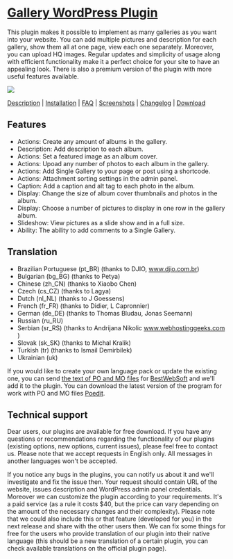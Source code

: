 <a href="http://bestwebsoft.com/plugin/gallery-plugin/" target=_blank>Gallery WordPress Plugin</a>
========================

This plugin makes it possible to implement as many galleries as you want into your website. You can add multiple pictures and description for each gallery, show them all at one page, view each one separately. Moreover, you can upload HQ images. Regular updates and simplicity of usage along with efficient functionality make it a perfect choice for your site to have an appealing look. There is also a premium version of the plugin with more useful features available.

<img src="http://bestwebsoft.com/wp-content/uploads/2011/10/gallery2.jpg" />

<a href="http://bestwebsoft.com/plugin/gallery-plugin/#description" target=_blank>Description</a> | 
<a href="http://bestwebsoft.com/plugin/gallery-plugin/#installation" target=_blank>Installation</a> | 
<a href="http://bestwebsoft.com/plugin/gallery-plugin/#faq" target=_blank>FAQ</a> | 
<a href="http://bestwebsoft.com/plugin/gallery-plugin/#screenshots" target=_blank>Screenshots</a> | 
<a href="http://bestwebsoft.com/plugin/gallery-plugin/#changelog" target=_blank>Changelog</a> | 
<a href="http://bestwebsoft.com/plugin/gallery-plugin/#download" target=_blank>Download</a>


Features
-----------------------------
* Actions: Create any amount of albums in the gallery.
* Description: Add description to each album.
* Actions: Set a featured image as an album cover.
* Actions: Upoad any number of photos to each album in the gallery.
* Actions: Add Single Gallery to your page or post using a shortcode.
* Actions: Attachment sorting settings in the admin panel.
* Caption: Add a caption and alt tag to each photo in the album.
* Display: Change the size of album cover thumbnails and photos in the album. 
* Display: Choose a number of pictures to display in one row in the gallery album.
* Slideshow: View pictures as a slide show and in a full size.
* Ability: The ability to add comments to a Single Gallery.


Translation
-----------------------------
* Brazilian Portuguese (pt_BR) (thanks to DJIO, www.djio.com.br)
* Bulgarian (bg_BG) (thanks to Petya)
* Chinese (zh_CN) (thanks to Xiaobo Chen)
* Czech (cs_CZ) (thanks to Lagya)
* Dutch (nl_NL) (thanks to J Goessens)
* French (fr_FR) (thanks to Didier, L Capronnier)
* German (de_DE) (thanks to Thomas Bludau, Jonas Seemann)
* Russian (ru_RU)
* Serbian (sr_RS) (thanks to Andrijana Nikolic www.webhostinggeeks.com )
* Slovak (sk_SK) (thanks to Michal Kralik)
* Turkish (tr) (thanks to Ismail Demirbilek)
* Ukrainian (uk)

If you would like to create your own language pack or update the existing one, you can send <a href="http://codex.wordpress.org/Translating_WordPress" target="_blank">the text of PO and MO files</a> for <a href="http://support.bestwebsoft.com" target="_blank">BestWebSoft</a> and we'll add it to the plugin. You can download the latest version of the program for work with PO and MO files  <a href="http://www.poedit.net/download.php" target="_blank">Poedit</a>.


Technical support
-----------------------------
Dear users, our plugins are available for free download. If you have any questions or recommendations regarding the functionality of our plugins (existing options, new options, current issues), please feel free to contact us. Please note that we accept requests in English only. All messages in another languages won't be accepted.

If you notice any bugs in the plugins, you can notify us about it and we'll investigate and fix the issue then. Your request should contain URL of the website, issues description and WordPress admin panel credentials.
Moreover we can customize the plugin according to your requirements. It's a paid service (as a rule it costs $40, but the price can vary depending on the amount of the necessary changes and their complexity). Please note that we could also include this or that feature (developed for you) in the next release and share with the other users then. 
We can fix some things for free for the users who provide translation of our plugin into their native language (this should be a new translation of a certain plugin, you can check available translations on the official plugin page).
